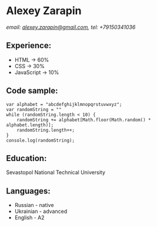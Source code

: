 # Alexey Zarapin
*email: alexey.zarapin@gmail.com, tel: +79150341036*

## Experience:
+ HTML -> 60%
+ CSS -> 30%
+ JavaScript -> 10%
## Code sample:
    var alphabet = "abcdefghijklmnopqrstuvwxyz";
    var randomString = ""
    while (randomString.length < 10) {
        randomString += alphabet[Math.floor(Math.random() * alphabet.length)];
        randomString.length++;
    }
    console.log(randomString);
## Education:
Sevastopol National Technical University
## Languages:
+ Russian - native
+ Ukrainian - advanced
+ English - A2